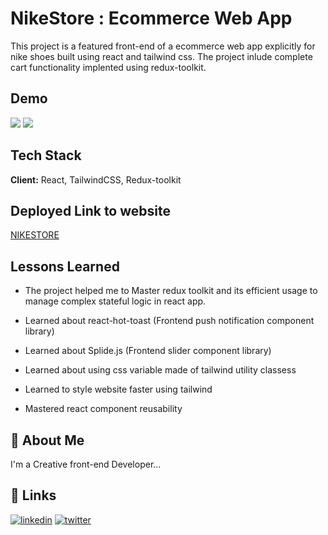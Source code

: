 # NikeStore : Ecommerce Web App

This project is a featured front-end of a ecommerce web app explicitly for nike shoes built using react and tailwind css.
The project inlude complete cart functionality implented using redux-toolkit.

## Demo

![](/demo1.gif)
![](/demo2.gif)

## Tech Stack

**Client:** React, TailwindCSS, Redux-toolkit

## Deployed Link to website

[NIKESTORE](https://nikestorecommerce.netlify.app/)

## Lessons Learned

- The project helped me to Master redux toolkit and its efficient usage to manage complex stateful logic in react app.

- Learned about react-hot-toast (Frontend push notification component library)

- Learned about Splide.js (Frontend slider component library)

- Learned about using css variable made of tailwind utility classess

- Learned to style website faster using tailwind

- Mastered react component reusability

## 🚀 About Me

I'm a Creative front-end Developer...

## 🔗 Links

[![linkedin](https://img.shields.io/badge/linkedin-0A66C2?style=for-the-badge&logo=linkedin&logoColor=white)](https://www.linkedin.com/in/vishnunadh/)
[![twitter](https://img.shields.io/badge/twitter-1DA1F2?style=for-the-badge&logo=twitter&logoColor=white)](https://twitter.com/_VishnuNadh_)
